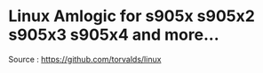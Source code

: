 # Linux Amlogic for s905x s905x2 s905x3 s905x4 and more...
Source : https://github.com/torvalds/linux
